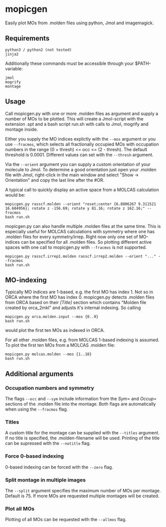 # mopicgen
Easily plot MOs from .molden files using python, Jmol and imagemagick.
## Requirements

    python3 / python2 (not tested)
    jinja2
Additionally these commands must be accessible through your $PATH-variable:

    jmol
    mogrify
    montage
## Usage
Call mopicgen.py with one or more .molden files as argument and supply a number of MOs to be plotted. This will create a Jmol-script with the extension .spt and a bash script run.sh with calls to Jmol, mogrify and montage inside.

Either you supply the MO indices explictly with the `--mos` argument or you use `--fracmos`, which selects all fractionally occupied MOs with occupation numbers in the range (0 + thresh) <= occ <= (2 - thresh). The default threshold is 0.0001. Different values can set with the `--thresh` argument.

Via the `--orient` argument you can supply a custom orientation of your molecule to Jmol. To determine a good orientation just open your .molden file with Jmol, right-click in the main window and select "Show -> Orientation" and copy the last line after the #OR.

A typical call to quickly display an active space from a MOLCAS calculation would be:

    mopicgen.py rasscf.molden --orient "reset;center {6.8806267 9.311521 16.604956}; rotate z -156.69; rotate y 81.16; rotate z 162.16;" --fracmos
    bash run.sh

mopicgen.py can also handle multiple .molden files at the same time. This is especially useful for MOLCAS calculations with symmetry where one has .molden files for every symmetry/irrep. Right now only one set of MO-indices can be specified for all .molden files. So plotting different active spaces with one call to mopicgen.py with `--fracmos` is not supported.

    mopicgen.py rasscf.irrep1.molden rasscf.irrep2.molden --orient "..." --fracmos
    bash run.sh
    
## MO-indexing
Typically MO indices are 1-based, e.g. the first MO has index 1. Not so in ORCA where the first MO has index 0. mopicgen.py detects .molden files from ORCA based on their *[Title]* section which contains "Molden file created by orca_2mkl" and adjusts it's internal indexing. So calling

    mopicgen.py orca.molden.input --mos {0..9}
    bash run.sh
    
would plot the first ten MOs as indexed in ORCA.

For all other .molden files, e.g. from MOLCAS 1-based indexing is assumed. To plot the first ten MOs from a MOLCAS .molden file:

    mopicgen.py molcas.molden --mos {1..10}
    bash run.sh

## Additional arguments
### Occupation numbers and symmetry
The flags `--occ` and `--sym` include information from the *Sym=* and *Occup=* sections of the .molden file into the montage. Both flags are automatically when using the `--fracmos` flag.

### Titles
A custom title for the montage can be supplied with the `--titles` argument. If no title is specified, the .molden-filename will be used. Printing of the title can be supressed with the `--notitle` flag.

### Force 0-based indexing
0-based indexing can be forced with the `--zero` flag.

### Split montage in multiple images
The `--split` argument specifies the maximum number of MOs per montage. Default is 75. If more MOs are requested multiple montages will be created.

### Plot all MOs
Plotting of all MOs can be requested with the `--allmos` flag.
